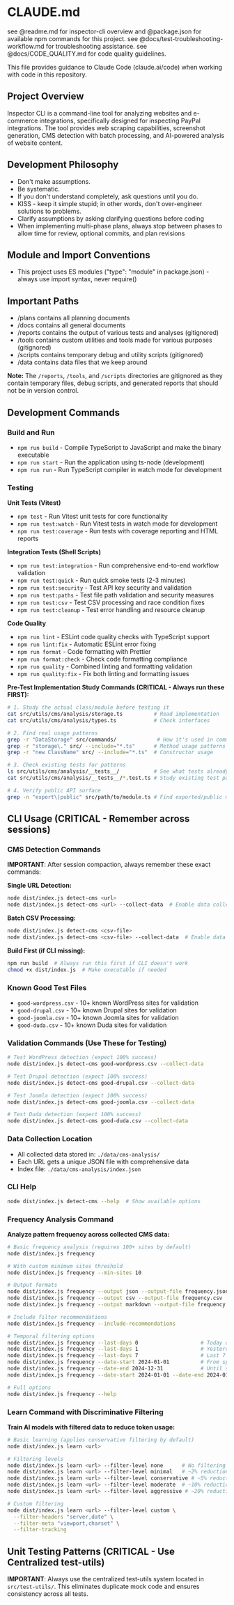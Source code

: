 # CLAUDE.md
see @readme.md for inspector-cli overview and @package.json for available npm commands for this project.
see @docs/test-troubleshooting-workflow.md for troubleshooting assistance.
see @docs/CODE_QUALITY.md for code quality guidelines.

This file provides guidance to Claude Code (claude.ai/code) when working with code in this repository.

## Project Overview

Inspector CLI is a command-line tool for analyzing websites and e-commerce integrations, specifically designed for inspecting PayPal integrations. The tool provides web scraping capabilities, screenshot generation, CMS detection with batch processing, and AI-powered analysis of website content.

## Development Philosophy
- Don't make assumptions.
- Be systematic.
- If you don't understand completely, ask questions until you do.
- KISS - keep it simple stupid; in other words, don't over-engineer solutions to problems.
- Clarify assumptions by asking clarifying questions before coding
- When implementing multi-phase plans, always stop between phases to allow time for review, optional commits, and plan revisions

## Module and Import Conventions

- This project uses ES modules ("type": "module" in package.json) - always use import syntax, never require()

## Important Paths
- /plans contains all planning documents
- /docs contains all general documents
- /reports contains the output of various tests and analyses (gitignored)
- /tools contains custom utilities and tools made for various purposes (gitignored)
- /scripts contains temporary debug and utility scripts (gitignored)
- /data contains data files that we keep around

**Note:** The `/reports`, `/tools`, and `/scripts` directories are gitignored as they contain temporary files, debug scripts, and generated reports that should not be in version control.

## Development Commands

### Build and Run
- `npm run build` - Compile TypeScript to JavaScript and make the binary executable
- `npm run start` - Run the application using ts-node (development)
- `npm run run` - Run TypeScript compiler in watch mode for development

### Testing
**Unit Tests (Vitest)**
- `npm test` - Run Vitest unit tests for core functionality
- `npm run test:watch` - Run Vitest tests in watch mode for development  
- `npm run test:coverage` - Run tests with coverage reporting and HTML reports

**Integration Tests (Shell Scripts)**
- `npm run test:integration` - Run comprehensive end-to-end workflow validation
- `npm run test:quick` - Run quick smoke tests (2-3 minutes)
- `npm run test:security` - Test API key security and validation
- `npm run test:paths` - Test file path validation and security measures
- `npm run test:csv` - Test CSV processing and race condition fixes
- `npm run test:cleanup` - Test error handling and resource cleanup

**Code Quality**
- `npm run lint` - ESLint code quality checks with TypeScript support
- `npm run lint:fix` - Automatic ESLint error fixing
- `npm run format` - Code formatting with Prettier
- `npm run format:check` - Check code formatting compliance
- `npm run quality` - Combined linting and formatting validation
- `npm run quality:fix` - Fix both linting and formatting issues


**Pre-Test Implementation Study Commands (CRITICAL - Always run these FIRST):**
```bash
# 1. Study the actual class/module before testing it
cat src/utils/cms/analysis/storage.ts          # Read implementation
cat src/utils/cms/analysis/types.ts            # Check interfaces

# 2. Find real usage patterns  
grep -r "DataStorage" src/commands/             # How it's used in commands
grep -r "storage\." src/ --include="*.ts"      # Method usage patterns
grep -r "new ClassName" src/ --include="*.ts"  # Constructor usage

# 3. Check existing tests for patterns
ls src/utils/cms/analysis/__tests__/           # See what tests already exist
cat src/utils/cms/analysis/__tests__/*.test.ts # Study existing test patterns

# 4. Verify public API surface
grep -n "export\|public" src/path/to/module.ts # Find exported/public members
```
## CLI Usage (CRITICAL - Remember across sessions)

### CMS Detection Commands
**IMPORTANT**: After session compaction, always remember these exact commands:

**Single URL Detection:**
```bash
node dist/index.js detect-cms <url>
node dist/index.js detect-cms <url> --collect-data  # Enable data collection
```

**Batch CSV Processing:**
```bash
node dist/index.js detect-cms <csv-file>
node dist/index.js detect-cms <csv-file> --collect-data  # Enable data collection
```

**Build First (if CLI missing):**
```bash
npm run build  # Always run this first if CLI doesn't work
chmod +x dist/index.js  # Make executable if needed
```

### Known Good Test Files
- `good-wordpress.csv` - 10+ known WordPress sites for validation
- `good-drupal.csv` - 10+ known Drupal sites for validation  
- `good-joomla.csv` - 10+ known Joomla sites for validation
- `good-duda.csv` - 10+ known Duda sites for validation

### Validation Commands (Use These for Testing)
```bash
# Test WordPress detection (expect 100% success)
node dist/index.js detect-cms good-wordpress.csv --collect-data

# Test Drupal detection (expect 100% success)  
node dist/index.js detect-cms good-drupal.csv --collect-data

# Test Joomla detection (expect 100% success)
node dist/index.js detect-cms good-joomla.csv --collect-data

# Test Duda detection (expect 100% success)
node dist/index.js detect-cms good-duda.csv --collect-data
```

### Data Collection Location
- All collected data stored in: `./data/cms-analysis/`
- Each URL gets a unique JSON file with comprehensive data
- Index file: `./data/cms-analysis/index.json`

### CLI Help
```bash
node dist/index.js detect-cms --help  # Show available options
```

### Frequency Analysis Command
**Analyze pattern frequency across collected CMS data:**

```bash
# Basic frequency analysis (requires 100+ sites by default)
node dist/index.js frequency

# With custom minimum sites threshold
node dist/index.js frequency --min-sites 10

# Output formats
node dist/index.js frequency --output json --output-file frequency.json
node dist/index.js frequency --output csv --output-file frequency.csv
node dist/index.js frequency --output markdown --output-file frequency.md

# Include filter recommendations
node dist/index.js frequency --include-recommendations

# Temporal filtering options
node dist/index.js frequency --last-days 0                    # Today only
node dist/index.js frequency --last-days 1                    # Yesterday and today
node dist/index.js frequency --last-days 7                    # Last 7 days + today
node dist/index.js frequency --date-start 2024-01-01          # From specific date
node dist/index.js frequency --date-end 2024-12-31            # Until specific date
node dist/index.js frequency --date-start 2024-01-01 --date-end 2024-01-31  # Date range

# Full options
node dist/index.js frequency --help
```

### Learn Command with Discriminative Filtering
**Train AI models with filtered data to reduce token usage:**

```bash
# Basic learning (applies conservative filtering by default)
node dist/index.js learn <url>

# Filtering levels
node dist/index.js learn <url> --filter-level none      # No filtering
node dist/index.js learn <url> --filter-level minimal   # ~2% reduction
node dist/index.js learn <url> --filter-level conservative # ~5% reduction (default)
node dist/index.js learn <url> --filter-level moderate  # ~10% reduction  
node dist/index.js learn <url> --filter-level aggressive # ~20% reduction

# Custom filtering
node dist/index.js learn <url> --filter-level custom \
  --filter-headers "server,date" \
  --filter-meta "viewport,charset" \
  --filter-tracking
```

## Unit Testing Patterns (CRITICAL - Use Centralized test-utils)

**IMPORTANT**: Always use the centralized test-utils system located in `src/test-utils/`. This eliminates duplicate mock code and ensures consistency across all tests.